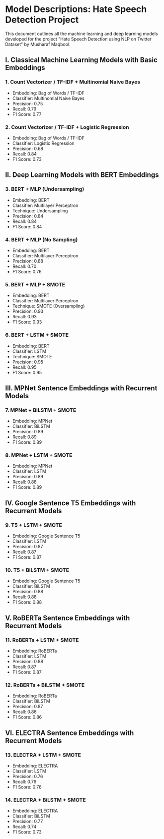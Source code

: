 # Model Descriptions: Hate Speech Detection Project

This document outlines all the machine learning and deep learning models developed for the project "Hate Speech Detection using NLP on Twitter Dataset" by Musharaf Maqbool.

## I. Classical Machine Learning Models with Basic Embeddings

### 1. Count Vectorizer / TF-IDF + Multinomial Naive Bayes
- Embedding: Bag of Words / TF-IDF
- Classifier: Multinomial Naive Bayes
- Precision: 0.75
- Recall: 0.79
- F1 Score: 0.77

### 2. Count Vectorizer / TF-IDF + Logistic Regression
- Embedding: Bag of Words / TF-IDF
- Classifier: Logistic Regression
- Precision: 0.68
- Recall: 0.84
- F1 Score: 0.73

## II. Deep Learning Models with BERT Embeddings

### 3. BERT + MLP (Undersampling)
- Embedding: BERT
- Classifier: Multilayer Perceptron
- Technique: Undersampling
- Precision: 0.84
- Recall: 0.84
- F1 Score: 0.84

### 4. BERT + MLP (No Sampling)
- Embedding: BERT
- Classifier: Multilayer Perceptron
- Precision: 0.88
- Recall: 0.70
- F1 Score: 0.76

### 5. BERT + MLP + SMOTE
- Embedding: BERT
- Classifier: Multilayer Perceptron
- Technique: SMOTE (Oversampling)
- Precision: 0.93
- Recall: 0.93
- F1 Score: 0.93

### 6. BERT + LSTM + SMOTE
- Embedding: BERT
- Classifier: LSTM
- Technique: SMOTE
- Precision: 0.95
- Recall: 0.95
- F1 Score: 0.95

## III. MPNet Sentence Embeddings with Recurrent Models

### 7. MPNet + BiLSTM + SMOTE
- Embedding: MPNet
- Classifier: BiLSTM
- Precision: 0.89
- Recall: 0.89
- F1 Score: 0.89

### 8. MPNet + LSTM + SMOTE
- Embedding: MPNet
- Classifier: LSTM
- Precision: 0.89
- Recall: 0.88
- F1 Score: 0.89

## IV. Google Sentence T5 Embeddings with Recurrent Models

### 9. T5 + LSTM + SMOTE
- Embedding: Google Sentence T5
- Classifier: LSTM
- Precision: 0.87
- Recall: 0.87
- F1 Score: 0.87

### 10. T5 + BiLSTM + SMOTE
- Embedding: Google Sentence T5
- Classifier: BiLSTM
- Precision: 0.88
- Recall: 0.88
- F1 Score: 0.88

## V. RoBERTa Sentence Embeddings with Recurrent Models

### 11. RoBERTa + LSTM + SMOTE
- Embedding: RoBERTa
- Classifier: LSTM
- Precision: 0.88
- Recall: 0.87
- F1 Score: 0.87

### 12. RoBERTa + BiLSTM + SMOTE
- Embedding: RoBERTa
- Classifier: BiLSTM
- Precision: 0.87
- Recall: 0.86
- F1 Score: 0.86

## VI. ELECTRA Sentence Embeddings with Recurrent Models

### 13. ELECTRA + LSTM + SMOTE
- Embedding: ELECTRA
- Classifier: LSTM
- Precision: 0.76
- Recall: 0.76
- F1 Score: 0.76

### 14. ELECTRA + BiLSTM + SMOTE
- Embedding: ELECTRA
- Classifier: BiLSTM
- Precision: 0.77
- Recall: 0.74
- F1 Score: 0.73
